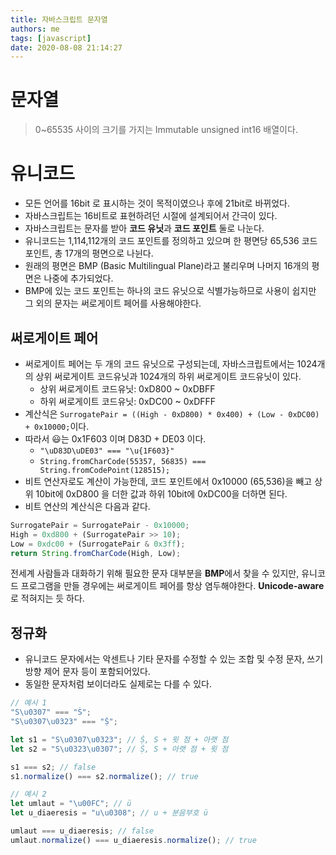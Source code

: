 ```yaml
---
title: 자바스크립트 문자열
authors: me
tags: [javascript]
date: 2020-08-08 21:14:27
---
```


# 문자열

> 0~65535 사이의 크기를 가지는 Immutable unsigned int16 배열이다.

# 유니코드

- 모든 언어를 16bit 로 표시하는 것이 목적이였으나 후에 21bit로 바뀌었다.
- 자바스크립트는 16비트로 표현하려던 시절에 설계되어서 간극이 있다.
- 자바스크립트는 문자를 받아 **코드 유닛**과 **코드 포인트** 둘로 나눈다.
- 유니코드는 1,114,112개의 코드 포인트를 정의하고 있으며 한 평면당 65,536 코드포인트, 총 17개의 평면으로 나뉜다.
- 원래의 평면은 BMP (Basic Multilingual Plane)라고 불리우며 나머지 16개의 평면은 나중에 추가되었다.
- BMP에 있는 코드 포인트는 하나의 코드 유닛으로 식별가능하므로 사용이 쉽지만 그 외의 문자는 써로게이트 페어를 사용해야한다.

## 써로게이트 페어

- 써로게이트 페어는 두 개의 코드 유닛으로 구성되는데, 자바스크립트에서는 1024개의 상위 써로게이트 코드유닛과 1024개의 하위 써로게이트 코드유닛이 있다.
  - 상위 써로게이트 코드유닛: 0xD800 ~ 0xDBFF
  - 하위 써로게이트 코드유닛: 0xDC00 ~ 0xDFFF
- 계산식은 `SurrogatePair = ((High - 0xD800) * 0x400) + (Low - 0xDC00) + 0x10000;`이다.
- 따라서 😃는 0x1F603 이며 D83D + DE03 이다.
  - `"\uD83D\uDE03" === "\u{1F603}"`
  - `String.fromCharCode(55357, 56835) === String.fromCodePoint(128515);`
- 비트 연산자로도 계산이 가능한데, 코드 포인트에서 0x10000 (65,536)을 빼고 상위 10bit에 0xD800 을 더한 값과 하위 10bit에 0xDC00을 더하면 된다.
- 비트 연산의 계산식은 다음과 같다.

```js
SurrogatePair = SurrogatePair - 0x10000;
High = 0xd800 + (SurrogatePair >> 10);
Low = 0xdc00 + (SurrogatePair & 0x3ff);
return String.fromCharCode(High, Low);
```

전세계 사람들과 대화하기 위해 필요한 문자 대부분을 **BMP**에서 찾을 수 있지만, 유니코드 프로그램을 만들 경우에는 써로게이트 페어를 항상 염두해야한다. **Unicode-aware** 로 적혀지는 듯 하다.

## 정규화

- 유니코드 문자에서는 악센트나 기타 문자를 수정할 수 있는 조합 및 수정 문자, 쓰기 방향 제어 문자 등이 포함되어있다.
- 동일한 문자처럼 보이더라도 실제로는 다를 수 있다.

```js
// 예시 1
"S\u0307" === "Ṡ";
"S\u0307\u0323" === "Ṩ";

let s1 = "S\u0307\u0323"; // Ṩ, S + 윗 점 + 아랫 점
let s2 = "S\u0323\u0307"; // Ṩ, S + 아랫 점 + 윗 점

s1 === s2; // false
s1.normalize() === s2.normalize(); // true

// 예시 2
let umlaut = "\u00FC"; // ü
let u_diaeresis = "u\u0308"; // u + 분음부호 ü

umlaut === u_diaeresis; // false
umlaut.normalize() === u_diaeresis.normalize(); // true
```

